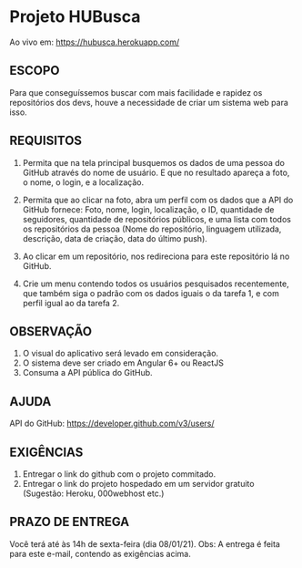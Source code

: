 # Projeto HUBusca

Ao vivo em: https://hubusca.herokuapp.com/

## ESCOPO

Para que conseguíssemos buscar com mais facilidade e rapidez os repositórios dos devs, houve a necessidade de criar um sistema web para isso.

## REQUISITOS

1. Permita que na tela principal busquemos os dados de uma pessoa do GitHub através do nome de usuário. E que no resultado apareça a foto, o nome, o login, e a localização.

2. Permita que ao clicar na foto, abra um perfil com os dados que a API do GitHub fornece: Foto, nome, login, localização, o ID, quantidade de seguidores, quantidade de repositórios públicos, e uma lista com todos os repositórios da pessoa (Nome do repositório, linguagem utilizada, descrição, data de criação, data do último push).

3. Ao clicar em um repositório, nos redireciona para este repositório lá no GitHub.

4. Crie um menu contendo todos os usuários pesquisados recentemente, que também siga o padrão com os dados iguais o da tarefa 1, e com perfil igual ao da tarefa 2.

## OBSERVAÇÃO

1. O visual do aplicativo será levado em consideração.
2. O sistema deve ser criado em Angular 6+ ou ReactJS
3. Consuma a API pública do GitHub.

## AJUDA

API do GitHub: https://developer.github.com/v3/users/

## EXIGÊNCIAS

1. Entregar o link do github com o projeto commitado.
2. Entregar o link do projeto hospedado em um servidor gratuito (Sugestão: Heroku, 000webhost etc.)

## PRAZO DE ENTREGA

Você terá até às 14h de sexta-feira (dia 08/01/21).
Obs: A entrega é feita para este e-mail, contendo as exigências acima.
